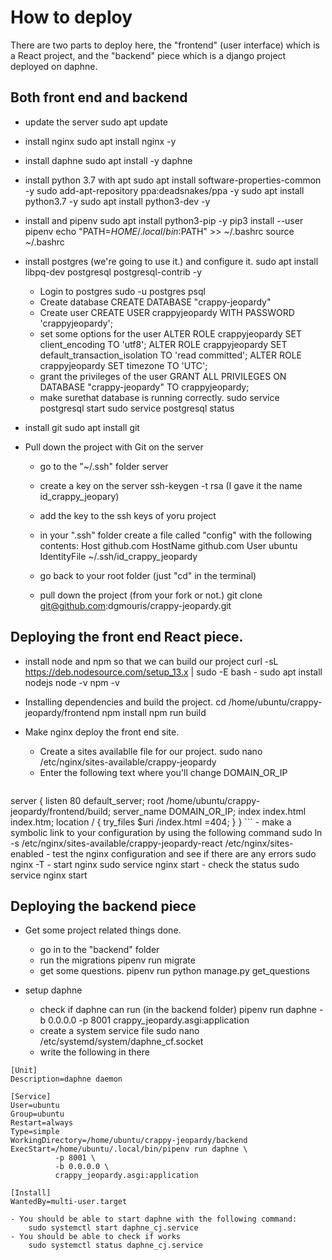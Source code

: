 # How to deploy

There are two parts to deploy here, the "frontend" (user interface) which is a React project, and the "backend" piece which is a django project deployed on daphne.

## Both front end and backend
- update the server
    sudo apt update
- install nginx
    sudo apt install nginx -y
- install daphne
    sudo apt install -y daphne
- install python 3.7 with apt
    sudo apt install software-properties-common -y
    sudo add-apt-repository ppa:deadsnakes/ppa -y
    sudo apt install python3.7 -y
    sudo apt install python3-dev -y
- install and pipenv
    sudo apt install python3-pip -y
    pip3 install --user pipenv
    echo "PATH=$HOME/.local/bin:$PATH" >> ~/.bashrc
    source ~/.bashrc
- install postgres (we're going to use it.) and configure it.
    sudo apt install libpq-dev postgresql postgresql-contrib -y
    - Login to postgres
        sudo -u postgres psql
    - Create database
        CREATE DATABASE "crappy-jeopardy"
    - Create user
        CREATE USER crappyjeopardy WITH PASSWORD 'crappyjeopardy';
    - set some options for the user
        ALTER ROLE crappyjeopardy SET client_encoding TO 'utf8';
        ALTER ROLE crappyjeopardy SET default_transaction_isolation TO 'read committed';
        ALTER ROLE crappyjeopardy SET timezone TO 'UTC';
    - grant the privileges of the user
        GRANT ALL PRIVILEGES ON DATABASE "crappy-jeopardy" TO crappyjeopardy;
    - make surethat database is running correctly.
        sudo service postgresql start
        sudo service postgresql status

- install git
    sudo apt install git
- Pull down the project with Git on the server
    - go to the "~/.ssh" folder server
    - create a key on the server
        ssh-keygen -t rsa
        (I gave it the name id_crappy_jeopary)
    - add the key to the ssh keys of yoru project
    - in your ".ssh" folder create a file called "config"
    with the following contents:
    Host github.com
       HostName github.com
       User ubuntu
       IdentityFile ~/.ssh/id_crappy_jeopardy

    - go back to your root folder (just "cd" in the terminal)
    - pull down the project (from your fork or not.)
        git clone git@github.com:dgmouris/crappy-jeopardy.git

## Deploying the front end React piece.
- install node and npm so that we can build our project
    curl -sL https://deb.nodesource.com/setup_13.x | sudo -E bash -
    sudo apt install nodejs
    node -v
    npm -v
- Installing dependencies and build the project.
    cd /home/ubuntu/crappy-jeopardy/frontend
    npm install
    npm run build
- Make nginx deploy the front end site.
    - Create a sites availablle file for our project.
        sudo nano /etc/nginx/sites-available/crappy-jeopardy
    - Enter the following text where you'll change DOMAIN_OR_IP

    ```
server {
   listen 80 default_server;
   root /home/ubuntu/crappy-jeopardy/frontend/build;
   server_name DOMAIN_OR_IP;
   index index.html index.htm;
   location / {
     try_files $uri /index.html =404;
   }
}
    ```
    - make a symbolic link to your configuration by using the following command
        sudo ln -s /etc/nginx/sites-available/crappy-jeopardy-react /etc/nginx/sites-enabled
    - test the nginx configuration and see if there are any errors
        sudo nginx -T
    - start nginx
        sudo service nginx start
    - check the status
        sudo service nginx start


## Deploying the backend piece

- Get some project related things done.
    - go in to the "backend" folder
    - run the migrations
        pipenv run migrate
    - get some questions.
        pipenv run python manage.py get_questions


- setup daphne
    - check if daphne can run (in the backend folder)
        pipenv run daphne -b 0.0.0.0 -p 8001 crappy_jeopardy.asgi:application
    - create a system service file
        sudo nano /etc/systemd/system/daphne_cf.socket
    - write the following in there
```
[Unit]
Description=daphne daemon

[Service]
User=ubuntu
Group=ubuntu
Restart=always
Type=simple
WorkingDirectory=/home/ubuntu/crappy-jeopardy/backend
ExecStart=/home/ubuntu/.local/bin/pipenv run daphne \
          -p 8001 \
          -b 0.0.0.0 \
          crappy_jeopardy.asgi:application

[Install]
WantedBy=multi-user.target
```
    - You should be able to start daphne with the following command:
        sudo systemctl start daphne_cj.service
    - You should be able to check if works
        sudo systemctl status daphne_cj.service


